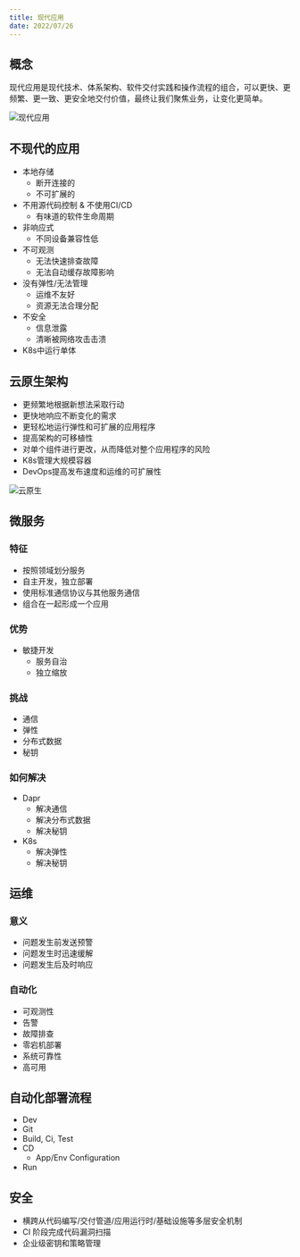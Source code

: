 ```yaml
---
title: 现代应用
date: 2022/07/26
---
```



## 概念

现代应用是现代技术、体系架构、软件交付实践和操作流程的组合，可以更快、更频繁、更一致、更安全地交付价值，最终让我们聚焦业务，让变化更简单。

![现代应用](/framework/modernApplication.png)

## 不现代的应用

* 本地存储
  * 断开连接的
  * 不可扩展的
* 不用源代码控制 & 不使用CI/CD
  * 有味道的软件生命周期
* 非响应式
  * 不同设备兼容性低
* 不可观测
  * 无法快速排查故障
  * 无法自动缓存故障影响
* 没有弹性/无法管理
  * 运维不友好
  * 资源无法合理分配
* 不安全
  * 信息泄露
  * 清晰被网络攻击击溃
* K8s中运行单体

## 云原生架构

* 更频繁地根据新想法采取行动
* 更快地响应不断变化的需求
* 更轻松地运行弹性和可扩展的应用程序
* 提高架构的可移植性
* 对单个组件进行更改，从而降低对整个应用程序的风险
* K8s管理大规模容器
* DevOps提高发布速度和运维的可扩展性

![云原生](/framework/cloudNative.png)

## 微服务

### 特征

* 按照领域划分服务
* 自主开发，独立部署
* 使用标准通信协议与其他服务通信
* 组合在一起形成一个应用

### 优势

* 敏捷开发
  * 服务自治
  * 独立缩放

### 挑战

* 通信
* 弹性
* 分布式数据
* 秘钥

### 如何解决

* Dapr
  * 解决通信
  * 解决分布式数据
  * 解决秘钥
* K8s
  * 解决弹性
  * 解决秘钥

## 运维

### 意义

* 问题发生前发送预警
* 问题发生时迅速缓解
* 问题发生后及时响应

### 自动化

* 可观测性
* 告警
* 故障排查
* 零宕机部署
* 系统可靠性
* 高可用

## 自动化部署流程

* Dev
* Git
* Build, Ci, Test
* CD
  * App/Env Configuration
* Run

## 安全

* 横跨从代码编写/交付管道/应用运行时/基础设施等多层安全机制
* CI 阶段完成代码漏洞扫描
* 企业级密钥和策略管理